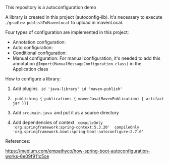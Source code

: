 This repository is a autoconfiguration demo

A library is created in this project (autoconfig-lib). It's necessary to execute .`/gradlew publishToMavenLocal`
to upload in mavenLocal.

Four types of configuration are implemented in this project:

- Annotation configuration: 
- Auto configuration:
- Conditional configuration:
- Manual configuration: For manual configuration, it's needed to add this annotation `@Import(ManualMessageConfiguration.class)` in the Application class 

How to configure a library:
1. Add plugins
   ` id 'java-library'
    id 'maven-publish'`
2. ` publishing {
    publications {
    mavenJava(MavenPublication) {
    artifact jar
    }}}`

3. Add `src.main.java `and put it as a source directory
4. Add dependencies of context
  ` compileOnly 'org.springframework:spring-context:5.3.20' 
compileOnly 'org.springframework.boot:spring-boot-autoconfigure:2.7.0'`

References:

https://medium.com/empathyco/how-spring-boot-autoconfiguration-works-6e09f911c5ce